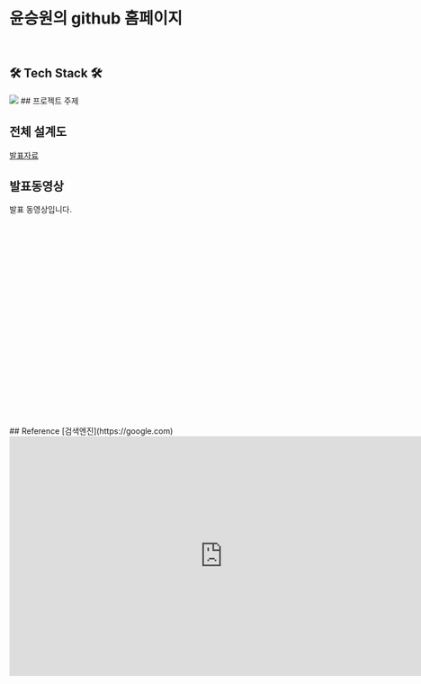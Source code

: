 
# 윤승원의  github 홈페이지
<br>
<h2>🛠 Tech Stack 🛠</h2>
<img src="https://img.shields.io/badge/Python-17447??&logoWidth=30&style=for-the-badge&logo=python&logoColor=white&fontcolor=white"/>
## 프로젝트 주제

## 전체 설계도

[발표자료]()<br>
## 발표동영상
발표 동영상입니다.
<iframe id="ytplayer" type="text/html" width="640" height="360"
src="" frameborder="0"></iframe>
## Reference
[검색엔진](https://google.com)

<br>
<iframe width="758" height="426" src="https://www.youtube.com/embed/e6KLYDVecy0" frameborder="0" allow="accelerometer; autoplay; clipboard-write; encrypted-media; gyroscope; picture-in-picture" allowfullscreen></iframe>
